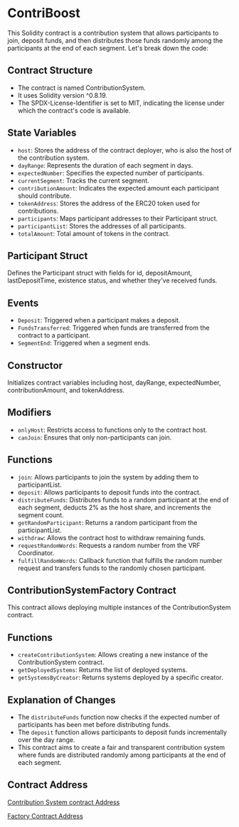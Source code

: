 # ContriBoost

This Solidity contract is a contribution system that allows participants to join, deposit funds, and then distributes those funds randomly among the participants at the end of each segment. Let's break down the code:

## Contract Structure
- The contract is named ContributionSystem.
- It uses Solidity version ^0.8.19.
- The SPDX-License-Identifier is set to MIT, indicating the license under which the contract's code is available.

## State Variables
- `host`: Stores the address of the contract deployer, who is also the host of the contribution system.
- `dayRange`: Represents the duration of each segment in days.
- `expectedNumber`: Specifies the expected number of participants.
- `currentSegment`: Tracks the current segment.
- `contributionAmount`: Indicates the expected amount each participant should contribute.
- `tokenAddress`: Stores the address of the ERC20 token used for contributions.
- `participants`: Maps participant addresses to their Participant struct.
- `participantList`: Stores the addresses of all participants.
- `totalAmount`: Total amount of tokens in the contract.

## Participant Struct
Defines the Participant struct with fields for id, depositAmount, lastDepositTime, existence status, and whether they've received funds.

## Events
- `Deposit`: Triggered when a participant makes a deposit.
- `FundsTransferred`: Triggered when funds are transferred from the contract to a participant.
- `SegmentEnd`: Triggered when a segment ends.

## Constructor
Initializes contract variables including host, dayRange, expectedNumber, contributionAmount, and tokenAddress.

## Modifiers
- `onlyHost`: Restricts access to functions only to the contract host.
- `canJoin`: Ensures that only non-participants can join.

## Functions
- `join`: Allows participants to join the system by adding them to participantList.
- `deposit`: Allows participants to deposit funds into the contract.
- `distributeFunds`: Distributes funds to a random participant at the end of each segment, deducts 2% as the host share, and increments the segment count.
- `getRandomParticipant`: Returns a random participant from the participantList.
- `withdraw`: Allows the contract host to withdraw remaining funds.
- `requestRandomWords`: Requests a random number from the VRF Coordinator.
- `fulfillRandomWords`: Callback function that fulfills the random number request and transfers funds to the randomly chosen participant.

## ContributionSystemFactory Contract
This contract allows deploying multiple instances of the ContributionSystem contract.

## Functions
- `createContributionSystem`: Allows creating a new instance of the ContributionSystem contract.
- `getDeployedSystems`: Returns the list of deployed systems.
- `getSystemsByCreator`: Returns systems deployed by a specific creator.

## Explanation of Changes
- The `distributeFunds` function now checks if the expected number of participants has been met before distributing funds.
- The `deposit` function allows participants to deposit funds incrementally over the day range.
- This contract aims to create a fair and transparent contribution system where funds are distributed randomly among participants at the end of each segment.

## Contract Address
[Contribution System contract Address](https://sepolia.scrollscan.com/address/0xf4d773a3f6c4042a1f2005d0784c2437796201a4)


[Factory Contract Address](https://sepolia.scrollscan.com/address/0x7e10bb15778f5558bf4dbd1701acefd56443e1a4)